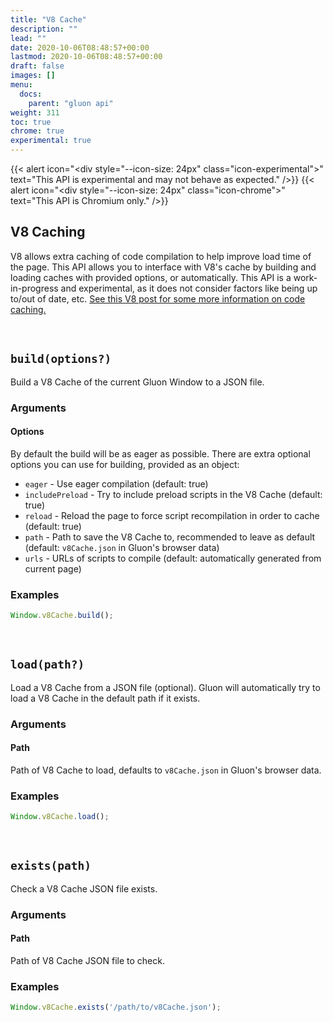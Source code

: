 ```yaml
---
title: "V8 Cache"
description: ""
lead: ""
date: 2020-10-06T08:48:57+00:00
lastmod: 2020-10-06T08:48:57+00:00
draft: false
images: []
menu:
  docs:
    parent: "gluon api"
weight: 311
toc: true
chrome: true
experimental: true
---
```


{{< alert icon="<div style=\"--icon-size: 24px\" class=\"icon-experimental\"></div>" text="This API is experimental and may not behave as expected." />}}
{{< alert icon="<div style=\"--icon-size: 24px\" class=\"icon-chrome\"></div>" text="This API is Chromium only." />}}

## V8 Caching

V8 allows extra caching of code compilation to help improve load time of the page. This API allows you to interface with V8's cache by building and loading caches with provided options, or automatically. This API is a work-in-progress and experimental, as it does not consider factors like being up to/out of date, etc. [See this V8 post for some more information on code caching.](https://v8.dev/blog/code-caching-for-devs)

<br>

## `build(options?)`

Build a V8 Cache of the current Gluon Window to a JSON file.

### Arguments

#### Options

By default the build will be as eager as possible. There are extra optional options you can use for building, provided as an object:
- `eager` - Use eager compilation (default: true)
- `includePreload` - Try to include preload scripts in the V8 Cache (default: true)
- `reload` - Reload the page to force script recompilation in order to cache (default: true)
- `path` - Path to save the V8 Cache to, recommended to leave as default (default: `v8Cache.json` in Gluon's browser data)
- `urls` - URLs of scripts to compile (default: automatically generated from current page)

### Examples

```js
Window.v8Cache.build();
```

<br>

## `load(path?)`

Load a V8 Cache from a JSON file (optional). Gluon will automatically try to load a V8 Cache in the default path if it exists.

### Arguments

#### Path
Path of V8 Cache to load, defaults to `v8Cache.json` in Gluon's browser data.

### Examples

```js
Window.v8Cache.load();
```

<br>

## `exists(path)`

Check a V8 Cache JSON file exists.

### Arguments

#### Path
Path of V8 Cache JSON file to check.

### Examples

```js
Window.v8Cache.exists('/path/to/v8Cache.json');
```
